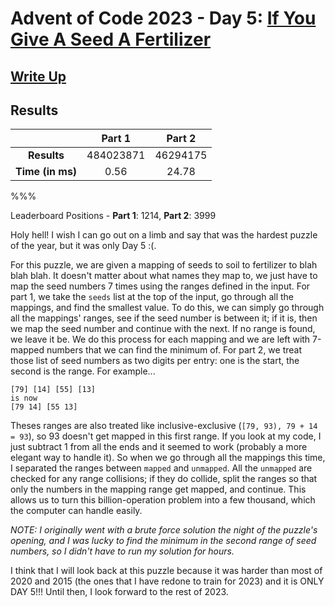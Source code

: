# Advent of Code 2023 - Day 5: [If You Give A Seed A Fertilizer](https://adventofcode.com/2023/day/5)

## [Write Up](https://codingap.github.io/advent-of-code/writeups/2023/day05)
## Results
|| **Part 1** | **Part 2** |
|:--:|:---:|:---:|
| **Results** | 484023871 | 46294175 |
| **Time (in ms)** | 0.56 | 24.78 |

%%%

Leaderboard Positions - **Part 1**: 1214, **Part 2**: 3999

Holy hell! I wish I can go out on a limb and say that was the hardest puzzle of the year, but it was only Day 5 :(.

For this puzzle, we are given a mapping of seeds to soil to fertilizer to blah blah blah. It doesn't matter about what names they map to, we just have to map the seed numbers 7 times using the ranges defined in the input. For part 1, we take the `seeds` list at the top of the input, go through all the mappings, and find the smallest value. To do this, we can simply go through all the mappings' ranges, see if the seed number is between it; if it is, then we map the seed number and continue with the next. If no range is found, we leave it be. We do this process for each mapping and we are left with 7-mapped numbers that we can find the minimum of. For part 2, we treat those list of seed numbers as two digits per entry: one is the start, the second is the range. For example...

```
[79] [14] [55] [13]
is now
[79 14] [55 13]
```

Theses ranges are also treated like inclusive-exclusive (`[79, 93), 79 + 14 = 93`), so 93 doesn't get mapped in this first range. If you look at my code, I just subtract 1 from all the ends and it seemed to work (probably a more elegant way to handle it). So when we go through all the mappings this time, I separated the ranges between `mapped` and `unmapped`. All the `unmapped` are checked for any range collisions; if they do collide, split the ranges so that only the numbers in the mapping range get mapped, and continue. This allows us to turn this billion-operation problem into a few thousand, which the computer can handle easily.

*NOTE: I originally went with a brute force solution the night of the puzzle's opening, and I was lucky to find the minimum in the second range of seed numbers, so I didn't have to run my solution for hours.*

I think that I will look back at this puzzle because it was harder than most of 2020 and 2015 (the ones that I have redone to train for 2023) and it is ONLY DAY 5!!! Until then, I look forward to the rest of 2023.